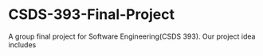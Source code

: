 # CSDS-393-Final-Project
A group final project for Software Engineering(CSDS 393).
Our project idea includes 